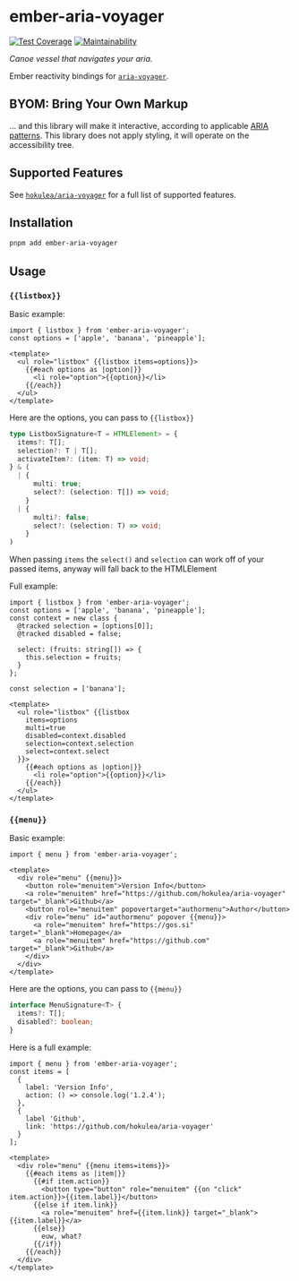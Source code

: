 # ember-aria-voyager

[![Test Coverage](https://api.codeclimate.com/v1/badges/6bd88c10540e66d94e2a/test_coverage)](https://codeclimate.com/github/hokulea/aria-voyager/test_coverage)
[![Maintainability](https://api.codeclimate.com/v1/badges/6bd88c10540e66d94e2a/maintainability)](https://codeclimate.com/github/hokulea/aria-voyager/maintainability)

_Canoe vessel that navigates your aria._

Ember reactivity bindings for [`aria-voyager`](https://github.com/hokulea/aria-voyager).

## BYOM: Bring Your Own Markup

... and this library will make it interactive, according to applicable [ARIA
patterns](https://www.w3.org/WAI/ARIA/apg/patterns/). This library does not
apply styling, it will operate on the accessibility tree.

## Supported Features

See [`hokulea/aria-voyager`](https://github.com/hokulea/aria-voyager/) for a
full list of supported features.

## Installation

```sh
pnpm add ember-aria-voyager
```

## Usage

### `{{listbox}}`

Basic example:

```gts
import { listbox } from 'ember-aria-voyager';
const options = ['apple', 'banana', 'pineapple'];

<template>
  <ul role="listbox" {{listbox items=options}}>
    {{#each options as |option|}}
      <li role="option">{{option}}</li>
    {{/each}}
  </ul>
</template>
```

Here are the options, you can pass to `{{listbox}}`

```ts
type ListboxSignature<T = HTMLElement> = {
  items?: T[];
  selection?: T | T[];
  activateItem?: (item: T) => void;
} & (
  | {
      multi: true;
      select?: (selection: T[]) => void;
    }
  | {
      multi?: false;
      select?: (selection: T) => void;
    }
)
```

When passing `items` the `select()` and `selection` can work off of your passed items, anyway will fall back to the HTMLElement

Full example:

```gts
import { listbox } from 'ember-aria-voyager';
const options = ['apple', 'banana', 'pineapple'];
const context = new class {
  @tracked selection = [options[0]];
  @tracked disabled = false;
  
  select: (fruits: string[]) => {
    this.selection = fruits;
  }
};

const selection = ['banana'];

<template>
  <ul role="listbox" {{listbox 
    items=options
    multi=true
    disabled=context.disabled
    selection=context.selection
    select=context.select
  }}>
    {{#each options as |option|}}
      <li role="option">{{option}}</li>
    {{/each}}
  </ul>
</template>
```

### `{{menu}}`

Basic example:

```gts
import { menu } from 'ember-aria-voyager';

<template>
  <div role="menu" {{menu}}>
    <button role="menuitem">Version Info</button>
    <a role="menuitem" href="https://github.com/hokulea/aria-voyager" target="_blank">Github</a>
    <button role="menuitem" popovertarget="authormenu">Author</button>
    <div role="menu" id="authormenu" popover {{menu}}>
      <a role="menuitem" href="https://gos.si"  target="_blank">Homepage</a>
      <a role="menuitem" href="https://github.com" target="_blank">Github</a>
    </div>
  </div>
</template>
```

Here are the options, you can pass to `{{menu}}`

```ts
interface MenuSignature<T> {
  items?: T[];
  disabled?: boolean;
}
```

Here is a full example:

```gts
import { menu } from 'ember-aria-voyager';
const items = [
  {
    label: 'Version Info',
    action: () => console.log('1.2.4');
  },
  {
    label 'Github',
    link: 'https://github.com/hokulea/aria-voyager'
  }
];

<template>
  <div role="menu" {{menu items=items}}>
    {{#each items as |item|}}
      {{#if item.action}}
        <button type="button" role="menuitem" {{on "click" item.action}}>{{item.label}}</button>
      {{else if item.link}}
        <a role="menuitem" href={{item.link}} target="_blank">{{item.label}}</a>
      {{else}}
        euw, what?
      {{/if}}
    {{/each}}
  </div>
</template>
```
